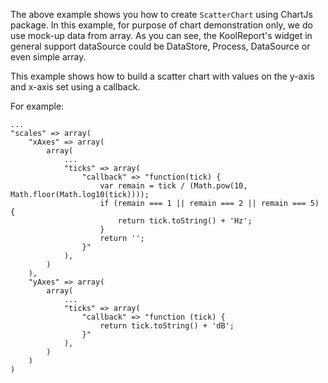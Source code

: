 The above example shows you how to create `ScatterChart` using ChartJs package. In this example, for purpose of chart demonstration only, we do use mock-up data from array. As you can see, the KoolReport's widget in general support dataSource could be DataStore, Process, DataSource or even simple array.

This example shows how to build a scatter chart with values ​​on the y-axis and x-axis set using a callback.

For example:

    ...
    "scales" => array(
        "xAxes" => array(
            array(
                ...
                "ticks" => array(
                    "callback" => "function(tick) {
                        var remain = tick / (Math.pow(10, Math.floor(Math.log10(tick))));
                        if (remain === 1 || remain === 2 || remain === 5) {
                            return tick.toString() + 'Hz';
                        }
                        return '';
                    }"
                ),
            )
        ),
        "yAxes" => array(
            array(
                ...
                "ticks" => array(
                    "callback" => "function (tick) {
                        return tick.toString() + 'dB';
                    }"
                ),
            )
        )
    )
